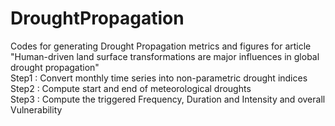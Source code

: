 # DroughtPropagation
Codes for generating Drought Propagation metrics and figures for article "Human-driven land surface transformations are major influences in global drought propagation"  
Step1 : Convert monthly time series into non-parametric drought indices  
Step2 : Compute start and end of meteorological droughts  
Step3 : Compute the triggered Frequency, Duration and Intensity and overall Vulnerability  
